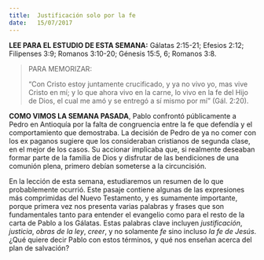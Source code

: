 ```yaml
---
title:  Justificación solo por la fe
date:   15/07/2017
---
```


**LEE PARA EL ESTUDIO DE ESTA SEMANA:**
Gálatas 2:15-21; Efesios 2:12; Filipenses 3:9; Romanos 3:10-20; Génesis 15:5, 6; Romanos 3:8.

><p>PARA MEMORIZAR:</p>
>“Con Cristo estoy juntamente crucificado, y ya no vivo yo, mas vive Cristo en mí; y lo que ahora vivo en la carne, lo vivo en la fe del Hijo de Dios, el cual me amó y se entregó a sí mismo por mí” (Gál. 2:20).

**COMO VIMOS LA SEMANA PASADA**, Pablo confrontó públicamente a Pedro en Antioquía por la falta de congruencia entre la fe que defendía y el comportamiento que demostraba. La decisión de Pedro de ya no comer con los ex paganos sugiere que los consideraban cristianos de segunda clase, en el mejor de los casos. Su accionar implicaba que, si realmente deseaban formar parte de la familia de Dios y disfrutar de las bendiciones de una comunión plena, primero debían someterse a la circuncisión.

En la lección de esta semana, estudiaremos un resumen de lo que probablemente ocurrió. Este pasaje contiene algunas de las expresiones más comprimidas del Nuevo Testamento, y es sumamente importante, porque primera vez nos presenta varias palabras y frases que son fundamentales tanto para entender el evangelio como para el resto de la carta de Pablo a los Gálatas. Estas palabras clave incluyen *justificación*, *justicia*, *obras de la ley*, *creer*, y no solamente *fe* sino incluso *la fe de Jesús*.
¿Qué quiere decir Pablo con estos términos, y qué nos enseñan acerca del plan de salvación?